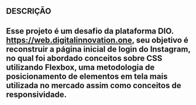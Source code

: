 ## DESCRIÇÃO



## Esse projeto é um desafio da plataforma DIO. https://web.digitalinnovation.one, seu objetivo é reconstruir a página inicial de  login do Instagram, no qual foi abordado conceitos sobre CSS  utilizando Flexbox, uma metodologia de posicionamento de elementos em  tela mais utilizada no mercado assim como conceitos de responsividade.  